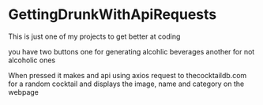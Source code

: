 # GettingDrunkWithApiRequests

This is just one of my projects to get better at coding

you have two buttons
one for generating alcohlic beverages
another for not alcoholic ones

When pressed it makes and api using axios request to thecocktaildb.com for a random cocktail and displays the image, name and category on the webpage

